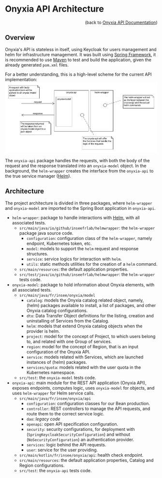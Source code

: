 # Onyxia API Architecture
<p style="text-align: right;"> (back to <a href='./README.md'>Onyxia API Documentation</a>) <p>

## Overview
Onyxia's API is stateless in itself, using Keycloak for users management and helm for infrastructure management. It was built using [Spring Framework](https://spring.io/), it is recommended to use [Maven](https://maven.apache.org/) to test and build the application, given the already generated `pom.xml` files. 

For a better understanding, this is a high-level scheme for the current API implementation:
![failed-to-load-capt](./assets/onyxia-api-high-level.jpg)

The `onyxia-api` package handles the requests, with both the body of the request and the response translated into an `onyxia-model` object. In the background, the `helm-wrapper` creates the interface from the `onyxia-api` to the true service manager ([Helm](https://helm.sh/)).

## Architecture
The project architecture is divided in three packages, where `helm-wrapper` and `onyxia-model` are imported to the Spring Boot application in `onyxia-api`.
- `helm-wrapper`: package to handle interactions with [Helm](helm.sh), with all associated tests.
    - `src/main/java/io/github/inseefrlab/helmwrapper`: the `helm-wrapper` package java source code.
        - `configuration`: configuration class of the `helm-wrapper`, namely endpoint, Kubernetes token, etc.
        - `model`: models to support the `helm` request and response structures.
        - `service`: service logics for interaction with `helm`.
        - `utils`: static methods utilities for the creation of a `helm` command.
    - `src/main/resources`: the default application properties.
    - `src/test/java/io/github/inseefrlab/helmwrapper`: the `helm-wrapper` tests code.
- `onyxia-model`: package to hold information about Onyxia elements, with all associated tests.
    - `src/main/java/fr/insee/onyxia/model`
        - `catalog`: models the Onyxia catalog related object, namely, (helm) packages available to install, a list of packages, and other Onyxia catalog configurations.
        - `dto`: Data Transfer Object definitions for the listing, creation and uninstalling of Services from the Catalog.
        - `helm`: models that extend Onyxia catalog objects when the provider is helm.
        - `project`: model for the concept of Project, to which users belong to, and related with one Group of services.
        - `region`: model for the concept of Region, that is an input configuration of the Onyxia API.
        - `service`: models related with Services, which are launched instances of (helm) packages.
        - `services/quota`: models related with the user quota in the Kubernetes namespace.
    - `src/test`: the `onyxia-model` tests code.
- `onyxia-api`: main module for the REST API application (Onyxia API), exposes endpoints, computes logic, uses `onyxia-model` for objects, and uses `helm-wrapper` for Helm service calls.
    - `src/main/java/fr/insee/onyxia/api`
        - `configuration`: configuration classes for our Bean production.
        - `controller`: REST controllers to manage the API requests, and route them to the correct service logic.
        - `dao`: *legacy code*
        - `openapi`: open API specification configuration.
        - `security`: security configurations, for deployment with (`SpringKeycloakSecurityConfiguration`) and without (`NoSecurityConfiguration`) an authentication provider.
        - `services`: logic behind the API requests.
        - `user`: service for the user providing.   
    - `src/main/kotlin/fr/insee/onyxia/api`: health check endpoint.
    - `src/main/resources`: the default application properties, Catalog and Region configurations.
    - `src/test`: the `onyxia-api` tests code.

